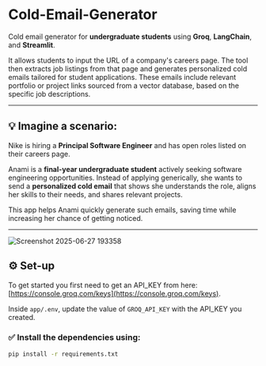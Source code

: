 # Cold-Email-Generator

Cold email generator for **undergraduate students** using **Groq**, **LangChain**, and **Streamlit**.  

It allows students to input the URL of a company's careers page. The tool then extracts job listings from that page and generates personalized cold emails tailored for student applications. These emails include relevant portfolio or project links sourced from a vector database, based on the specific job descriptions.

---
## 💡 Imagine a scenario:

Nike is hiring a **Principal Software Engineer** and has open roles listed on their careers page.  

Anami is a **final-year undergraduate student** actively seeking software engineering opportunities. Instead of applying generically, she wants to send a **personalized cold email** that shows she understands the role, aligns her skills to their needs, and shares relevant projects.  

This app helps Anami quickly generate such emails, saving time while increasing her chance of getting noticed.

---


![Screenshot 2025-06-27 193358](https://github.com/user-attachments/assets/010caad7-6897-425f-8d28-a7c76573c371)


## ⚙️ Set-up

To get started you first need to get an API_KEY from here:  
[https://console.groq.com/keys](https://console.groq.com/keys).  

Inside `app/.env`, update the value of `GROQ_API_KEY` with the API_KEY you created.


### ✅ Install the dependencies using:

```bash
pip install -r requirements.txt
